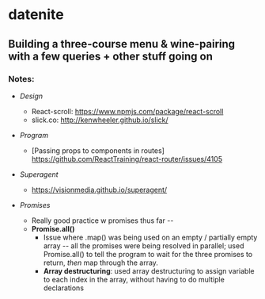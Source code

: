 # datenite

Building a three-course menu & wine-pairing with a few queries + other stuff going on
------

### Notes:

* *Design*
    * React-scroll: <https://www.npmjs.com/package/react-scroll>
    * slick.co: <http://kenwheeler.github.io/slick/>

* *Program*
    * [Passing props to components in routes] <https://github.com/ReactTraining/react-router/issues/4105>

* *Superagent*
    * <https://visionmedia.github.io/superagent/>
    

* *Promises*
    * Really good practice w promises thus far -- 
    * **Promise.all()**
        * Issue where .map() was being used on an empty / partially empty array -- all the promises were being resolved in parallel; used Promise.all() to tell the program to wait for the three promises to return, *then* map through the array.
        * **Array destructuring**: used array destructuring to assign variable to each index in the array, without having to do multiple declarations
